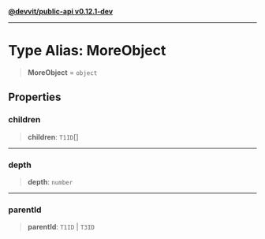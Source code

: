 [**@devvit/public-api v0.12.1-dev**](../../README.md)

---

# Type Alias: MoreObject

> **MoreObject** = `object`

## Properties

<a id="children"></a>

### children

> **children**: `T1ID`[]

---

<a id="depth"></a>

### depth

> **depth**: `number`

---

<a id="parentid"></a>

### parentId

> **parentId**: `T1ID` \| `T3ID`
